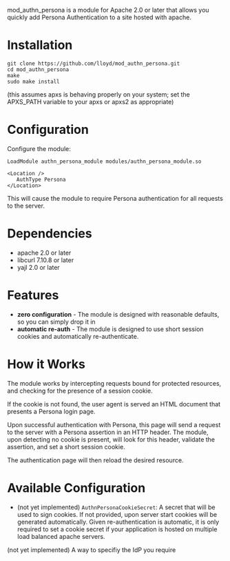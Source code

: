 mod_authn_persona is a module for Apache 2.0 or later that
allows you quickly add Persona Authentication to a site hosted with
apache.

Installation
=======================

```
git clone https://github.com/lloyd/mod_authn_persona.git
cd mod_authn_persona
make
sudo make install
```

(this assumes apxs is behaving properly on your system; set the
APXS_PATH variable to your apxs or apxs2 as appropriate)

# Configuration

Configure the module:

    LoadModule authn_persona_module modules/authn_persona_module.so

    <Location />
       AuthType Persona
    </Location>

This will cause the module to require Persona authentication for all
requests to the server.

Dependencies
============

* apache 2.0 or later
* libcurl 7.10.8 or later
* yajl 2.0 or later

# Features

* **zero configuration** - The module is designed with reasonable
    defaults, so you can simply drop it in
* **automatic re-auth** - The module is designed to use short session
    cookies and automatically re-authenticate.

# How it Works

The module works by intercepting requests bound for protected
resources, and checking for the presence of a session cookie.

If the cookie is not found, the user agent is served an HTML document
that presents a Persona login page.

Upon successful authentication with Persona, this page will send a
request to the server with a Persona assertion in an HTTP header.  The
module, upon detecting no cookie is present, will look for this
header, validate the assertion, and set a short session cookie.

The authentication page will then reload the desired resource.

Available Configuration
=================

* (not yet implemented) `AuthnPersonaCookieSecret`:
	A secret that will be used to sign cookies.  If not provided, upon server
  start cookies will be generated automatically.  Given re-authentication
  is automatic, it is only required to set a cookie secret if your
  application is hosted on multiple load balanced apache servers.

(not yet implemented) A way to specifiy the IdP you require
